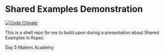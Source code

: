 Shared Examples Demonstration
=============================

[![Code Climate](https://codeclimate.com/github/nickbdyer/sharedexamples/badges/gpa.svg)](https://codeclimate.com/github/nickbdyer/sharedexamples)

This is a shell repo for me to build upon during a presentation about Shared Examples in Rspec.

Day 5 Makers Academy
